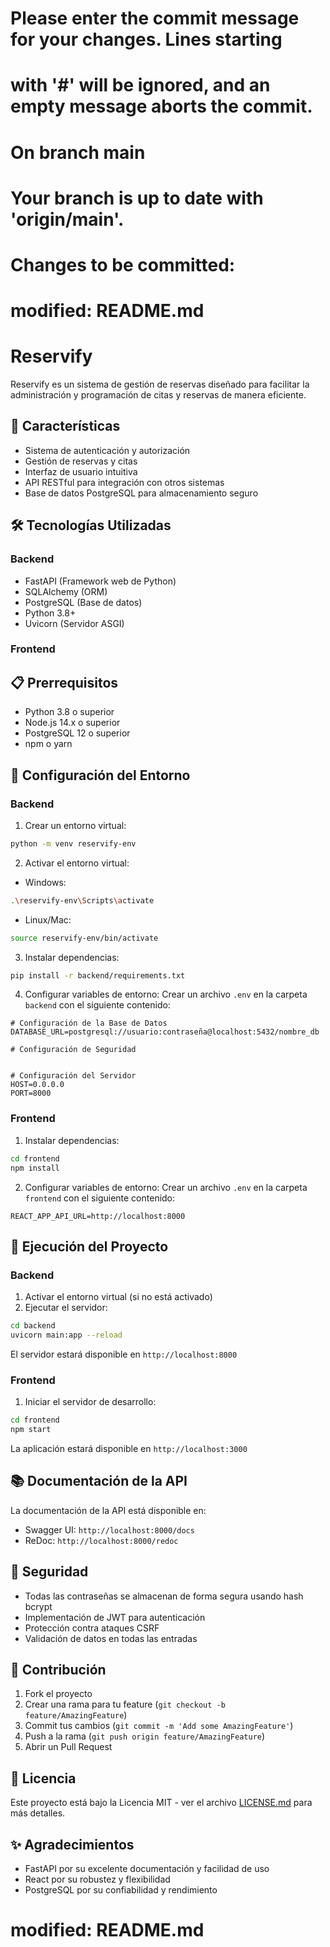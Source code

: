 
# Please enter the commit message for your changes. Lines starting
# with '#' will be ignored, and an empty message aborts the commit.
#
# On branch main
# Your branch is up to date with 'origin/main'.
#
# Changes to be committed:
#	modified:   README.md
#
# Reservify

Reservify es un sistema de gestión de reservas diseñado para facilitar la administración y programación de citas y reservas de manera eficiente.

## 🚀 Características

- Sistema de autenticación y autorización
- Gestión de reservas y citas
- Interfaz de usuario intuitiva
- API RESTful para integración con otros sistemas
- Base de datos PostgreSQL para almacenamiento seguro

## 🛠️ Tecnologías Utilizadas

### Backend
- FastAPI (Framework web de Python)
- SQLAlchemy (ORM)
- PostgreSQL (Base de datos)
- Python 3.8+
- Uvicorn (Servidor ASGI)

### Frontend


## 📋 Prerrequisitos

- Python 3.8 o superior
- Node.js 14.x o superior
- PostgreSQL 12 o superior
- npm o yarn

## 🔧 Configuración del Entorno

### Backend

1. Crear un entorno virtual:
```bash
python -m venv reservify-env
```

2. Activar el entorno virtual:
- Windows:
```bash
.\reservify-env\Scripts\activate
```
- Linux/Mac:
```bash
source reservify-env/bin/activate
```

3. Instalar dependencias:
```bash
pip install -r backend/requirements.txt
```

4. Configurar variables de entorno:
Crear un archivo `.env` en la carpeta `backend` con el siguiente contenido:

```env
# Configuración de la Base de Datos
DATABASE_URL=postgresql://usuario:contraseña@localhost:5432/nombre_db

# Configuración de Seguridad


# Configuración del Servidor
HOST=0.0.0.0
PORT=8000
```

### Frontend

1. Instalar dependencias:
```bash
cd frontend
npm install
```

2. Configurar variables de entorno:
Crear un archivo `.env` en la carpeta `frontend` con el siguiente contenido:

```env
REACT_APP_API_URL=http://localhost:8000
```

## 🚀 Ejecución del Proyecto

### Backend

1. Activar el entorno virtual (si no está activado)
2. Ejecutar el servidor:
```bash
cd backend
uvicorn main:app --reload
```

El servidor estará disponible en `http://localhost:8000`

### Frontend

1. Iniciar el servidor de desarrollo:
```bash
cd frontend
npm start
```

La aplicación estará disponible en `http://localhost:3000`

## 📚 Documentación de la API

La documentación de la API está disponible en:
- Swagger UI: `http://localhost:8000/docs`
- ReDoc: `http://localhost:8000/redoc`

## 🔐 Seguridad

- Todas las contraseñas se almacenan de forma segura usando hash bcrypt
- Implementación de JWT para autenticación
- Protección contra ataques CSRF
- Validación de datos en todas las entradas

## 🤝 Contribución

1. Fork el proyecto
2. Crear una rama para tu feature (`git checkout -b feature/AmazingFeature`)
3. Commit tus cambios (`git commit -m 'Add some AmazingFeature'`)
4. Push a la rama (`git push origin feature/AmazingFeature`)
5. Abrir un Pull Request

## 📝 Licencia

Este proyecto está bajo la Licencia MIT - ver el archivo [LICENSE.md](LICENSE.md) para más detalles.

## ✨ Agradecimientos

- FastAPI por su excelente documentación y facilidad de uso
- React por su robustez y flexibilidad
- PostgreSQL por su confiabilidad y rendimiento

#	modified:   README.md